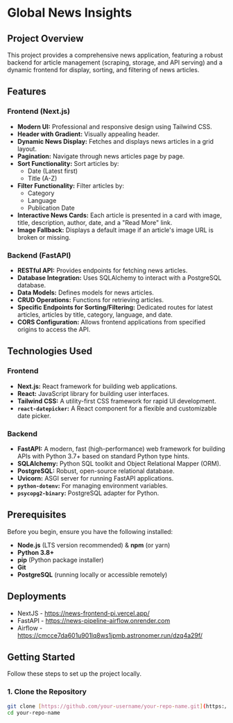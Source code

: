 # Global News Insights

## Project Overview

This project provides a comprehensive news application, featuring a robust backend for article management (scraping, storage, and API serving) and a dynamic frontend for display, sorting, and filtering of news articles.

## Features

### Frontend (Next.js)
* **Modern UI:** Professional and responsive design using Tailwind CSS.
* **Header with Gradient:** Visually appealing header.
* **Dynamic News Display:** Fetches and displays news articles in a grid layout.
* **Pagination:** Navigate through news articles page by page.
* **Sort Functionality:** Sort articles by:
    * Date (Latest first)
    * Title (A-Z)
* **Filter Functionality:** Filter articles by:
    * Category
    * Language
    * Publication Date
* **Interactive News Cards:** Each article is presented in a card with image, title, description, author, date, and a "Read More" link.
* **Image Fallback:** Displays a default image if an article's image URL is broken or missing.

### Backend (FastAPI)
* **RESTful API:** Provides endpoints for fetching news articles.
* **Database Integration:** Uses SQLAlchemy to interact with a PostgreSQL database.
* **Data Models:** Defines models for news articles.
* **CRUD Operations:** Functions for retrieving articles.
* **Specific Endpoints for Sorting/Filtering:** Dedicated routes for latest articles, articles by title, category, language, and date.
* **CORS Configuration:** Allows frontend applications from specified origins to access the API.

## Technologies Used

### Frontend
* **Next.js:** React framework for building web applications.
* **React:** JavaScript library for building user interfaces.
* **Tailwind CSS:** A utility-first CSS framework for rapid UI development.
* **`react-datepicker`:** A React component for a flexible and customizable date picker.

### Backend
* **FastAPI:** A modern, fast (high-performance) web framework for building APIs with Python 3.7+ based on standard Python type hints.
* **SQLAlchemy:** Python SQL toolkit and Object Relational Mapper (ORM).
* **PostgreSQL:** Robust, open-source relational database.
* **Uvicorn:** ASGI server for running FastAPI applications.
* **`python-dotenv`:** For managing environment variables.
* **`psycopg2-binary`:** PostgreSQL adapter for Python.

## Prerequisites

Before you begin, ensure you have the following installed:

* **Node.js** (LTS version recommended) & **npm** (or yarn)
* **Python 3.8+**
* **pip** (Python package installer)
* **Git**
* **PostgreSQL** (running locally or accessible remotely)

## Deployments
* NextJS - https://news-frontend-pi.vercel.app/
* FastAPI - https://news-pipeline-airflow.onrender.com
* Airflow -https://cmcce7da601u901lq8ws1jpmb.astronomer.run/dzq4a29f/

## Getting Started

Follow these steps to set up the project locally.

### 1. Clone the Repository

```bash
git clone [https://github.com/your-username/your-repo-name.git](https://github.com/your-username/your-repo-name.git)
cd your-repo-name
